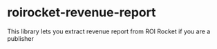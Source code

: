 roirocket-revenue-report
========================

This library lets you extract revenue report from ROI Rocket if you are a publisher